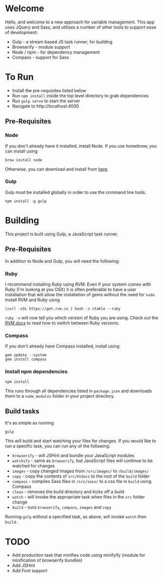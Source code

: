 # Welcome

Hello, and welcome to a new approach for variable management. This app uses JQuery and Sass, and utilises a number of other tools to support ease of development:

* Gulp - a stream based JS task runner, for building
* Browserify - module support
* Node / npm - for dependency management
* Compass - support for Sass

# To Run

* Install the pre-requisites listed below
* Run `npm install` inside the top level directory to grab dependencies
* Run `gulp serve` to start the server
* Navigate to http://localhost:4000

## Pre-Requisites

### Node

If you don't already have it installed, install Node. If you use homebrew, you can install using

	brew install node

Otherwise, you can download and install from [here](http://nodejs.org/download/).

### Gulp

Gulp must be installed globally in order to use the command line tools.

	npm install -g gulp

# Building

This project is built using Gulp, a JavaScript task runner.

## Pre-Requisites

In addition to Node and Gulp, you will need the following:

### Ruby

I recommend installing Ruby using RVM. Even if your system comes with Ruby (I'm looking at you OSX) it is often preferable to have a user installation that will allow the installation of gems without the need for `sudo`. Install RVM and Ruby using

	\curl -sSL https://get.rvm.io | bash -s stable --ruby

`ruby -v` will now tell you which version of Ruby you are using. Check out the [RVM docs](http://rvm.io/rvm/basics) to read how to switch between Ruby versions.

### Compass

If you don't already have Compass installed, install using:

	gem update --system
	gem install compass

### Install npm dependencies

	npm install

This runs through all dependencies listed in `package.json` and downloads them to a `node_modules` folder in your project directory.

## Build tasks

It's as simple as running

	gulp

This will build and start watching your files for changes. If you would like to run a specific task, you can run any of the following:

* `browserify` - will JSHint and bundle your JavaScript modules
* `watchify` - same as `browserify`, but JavaScript files will continue to be watched for changes
* `images` - copy changed images from `/src/images/` to `/build/images/`
* `copy` - copy the contents of `src/htdocs` to the root of the `build` folder
* `compass` - compiles Sass files in `/src/sass/` to a css file in `build` using Compass
* `clean` - removes the build directory and kicks off a build
* `watch` - will invoke the appropriate task when files in the `src` folder change
* `build` - runs `browserify`, `compass`, `images` and `copy`

Running `gulp` without a specified task, as above, will invoke `watch` then `build`.

# TODO

* Add production task that minifies code using minifyify (module for minification of browserify bundles)
* Add JSHint
* Add Font support
